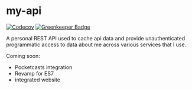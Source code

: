 # my-api

[![Codecov][Codecov Image]][Codecov Link]
[![Greenkeeper Badge][Greenkeeper Image]][Greenkeeper Link]

A personal REST API used to cache api data and provide unauthenticated
programmatic access to data about me across various services that I use.

[Codecov Image]: https://img.shields.io/codecov/c/github/chadxz/my-api.svg
[Codecov Link]: https://codecov.io/gh/chadxz/my-api
[Greenkeeper Image]: https://badges.greenkeeper.io/chadxz/my-api.svg
[Greenkeeper Link]: https://greenkeeper.io/

Coming soon:

- Pocketcasts integration
- Revamp for ES7
- integrated website

